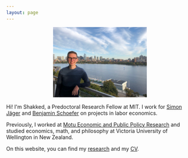 ```yaml
---
layout: page
---
```


<div align="center"> 
  <img src="shakkednoy.jpeg" width="50%" /> 
</div>

Hi! I'm Shakked, a Predoctoral Research Fellow at MIT. I work for [Simon Jäger](https://economics.mit.edu/faculty/sjaeger) and [Benjamin Schoefer](https://eml.berkeley.edu/~schoefer/) on projects in labor economics.

Previously, I worked at [Motu Economic and Public Policy Research](https://www.motu.nz/) and studied economics, math, and philosophy at Victoria University of Wellington in New Zealand.

On this website, you can find my [research](http://shakkednoy.com/research/) and my [CV](http://shakkednoy.com/cv.pdf).


